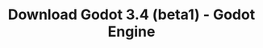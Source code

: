 ---
# Generated by /tools/generators/src/download_archive_generator !!! do not edit by hand !!!
title: 'Download Godot 3.4 (beta1) - Godot Engine'
type: 'download/archive'
name: '3.4'
flavor: 'beta1'
release_date: '2021-07-27T03:00:00-00:00'
release_notes: 'article/dev-snapshot-godot-3-4-beta-2/'
primaryPlatforms:
  - 'android.apk'
  - 'linux.64'
  - 'macos.universal'
  - 'windows.64'
  - 'linux_server.headless.64'
  - 'web'
  - 'templates'
links:
  android.apk:
    name: 'android.apk'
    title: 'Android'
    caption: 'APK Universal (ARM64 + ARMv7 + x86_64 + x86)'
    tags:
      - 'APK download'
      - 'ARM64/v7'
      - 'x86 (64 & 32 bit)'
    hosts:
      github_builds:
        regular: 'https://github.com/godotengine/godot-builds/releases/download/3.4-beta1/Godot_v3.4-beta1_android_editor.apk'
        mono: '#'
      github:
        regular: 'https://github.com/godotengine/godot/releases/download/3.4-beta1/Godot_v3.4-beta1_android_editor.apk'
        mono: '#'
  linux.64:
    name: 'linux.64'
    title: 'Linux'
    caption: 'Padrão (x86_64)'
    tags:
      - '64 bit'
    hosts:
      github_builds:
        regular: 'https://github.com/godotengine/godot-builds/releases/download/3.4-beta1/Godot_v3.4-beta1_x11.64.zip'
        mono: 'https://github.com/godotengine/godot-builds/releases/download/3.4-beta1/Godot_v3.4-beta1_mono_x11_64.zip'
      github:
        regular: 'https://github.com/godotengine/godot/releases/download/3.4-beta1/Godot_v3.4-beta1_x11.64.zip'
        mono: 'https://github.com/godotengine/godot/releases/download/3.4-beta1/Godot_v3.4-beta1_mono_x11_64.zip'
  macos.universal:
    name: 'macos.universal'
    title: 'macOS'
    caption: 'Universal (x86_64 + Silício da Apple)'
    tags:
      - 'Intel/Apple Silicon'
      - '64 bit'
    hosts:
      github_builds:
        regular: 'https://github.com/godotengine/godot-builds/releases/download/3.4-beta1/Godot_v3.4-beta1_osx.universal.zip'
        mono: 'https://github.com/godotengine/godot-builds/releases/download/3.4-beta1/Godot_v3.4-beta1_mono_osx.universal.zip'
      github:
        regular: 'https://github.com/godotengine/godot/releases/download/3.4-beta1/Godot_v3.4-beta1_osx.universal.zip'
        mono: 'https://github.com/godotengine/godot/releases/download/3.4-beta1/Godot_v3.4-beta1_mono_osx.universal.zip'
  windows.64:
    name: 'windows.64'
    title: 'Windows'
    caption: 'Padrão (x86_64)'
    tags:
      - '64 bit'
    hosts:
      github_builds:
        regular: 'https://github.com/godotengine/godot-builds/releases/download/3.4-beta1/Godot_v3.4-beta1_win64.exe.zip'
        mono: 'https://github.com/godotengine/godot-builds/releases/download/3.4-beta1/Godot_v3.4-beta1_mono_win64.zip'
      github:
        regular: 'https://github.com/godotengine/godot/releases/download/3.4-beta1/Godot_v3.4-beta1_win64.exe.zip'
        mono: 'https://github.com/godotengine/godot/releases/download/3.4-beta1/Godot_v3.4-beta1_mono_win64.zip'
  linux_server.headless.64:
    name: 'linux_server.headless.64'
    title: 'Linux Server'
    caption: 'Headless (x86_64)'
    tags:
      - '64 bit'
      - 'Headless'
    hosts:
      github_builds:
        regular: 'https://github.com/godotengine/godot-builds/releases/download/3.4-beta1/Godot_v3.4-beta1_linux_headless.64.zip'
        mono: 'https://github.com/godotengine/godot-builds/releases/download/3.4-beta1/Godot_v3.4-beta1_mono_linux_headless_64.zip'
      github:
        regular: 'https://github.com/godotengine/godot/releases/download/3.4-beta1/Godot_v3.4-beta1_linux_headless.64.zip'
        mono: 'https://github.com/godotengine/godot/releases/download/3.4-beta1/Godot_v3.4-beta1_mono_linux_headless_64.zip'
  web:
    name: 'web'
    title: 'Editor Web'
    caption: ''
    tags:
      - 'Self-hosted'
      - 'Cross-platform'
    hosts:
      github_builds:
        regular: 'https://github.com/godotengine/godot-builds/releases/download/3.4-beta1/Godot_v3.4-beta1_web_editor.zip'
        mono: '#'
      github:
        regular: 'https://github.com/godotengine/godot/releases/download/3.4-beta1/Godot_v3.4-beta1_web_editor.zip'
        mono: '#'
  linux.32:
    name: 'linux.32'
    title: 'Linux'
    caption: 'Padrão (x86)'
    tags:
      - '32 bit'
    hosts:
      github_builds:
        regular: 'https://github.com/godotengine/godot-builds/releases/download/3.4-beta1/Godot_v3.4-beta1_x11.32.zip'
        mono: 'https://github.com/godotengine/godot-builds/releases/download/3.4-beta1/Godot_v3.4-beta1_mono_x11_32.zip'
      github:
        regular: 'https://github.com/godotengine/godot/releases/download/3.4-beta1/Godot_v3.4-beta1_x11.32.zip'
        mono: 'https://github.com/godotengine/godot/releases/download/3.4-beta1/Godot_v3.4-beta1_mono_x11_32.zip'
  windows.32:
    name: 'windows.32'
    title: 'Windows'
    caption: 'Padrão (x86)'
    tags:
      - '32 bit'
    hosts:
      github_builds:
        regular: 'https://github.com/godotengine/godot-builds/releases/download/3.4-beta1/Godot_v3.4-beta1_win32.exe.zip'
        mono: 'https://github.com/godotengine/godot-builds/releases/download/3.4-beta1/Godot_v3.4-beta1_mono_win32.zip'
      github:
        regular: 'https://github.com/godotengine/godot/releases/download/3.4-beta1/Godot_v3.4-beta1_win32.exe.zip'
        mono: 'https://github.com/godotengine/godot/releases/download/3.4-beta1/Godot_v3.4-beta1_mono_win32.zip'
  linux_server.64:
    name: 'linux_server.64'
    title: 'Servidor Linux'
    caption: 'Padrão (x86_64)'
    tags:
      - '64 bit'
    hosts:
      github_builds:
        regular: 'https://github.com/godotengine/godot-builds/releases/download/3.4-beta1/Godot_v3.4-beta1_linux_server.64.zip'
        mono: 'https://github.com/godotengine/godot-builds/releases/download/3.4-beta1/Godot_v3.4-beta1_mono_linux_server_64.zip'
      github:
        regular: 'https://github.com/godotengine/godot/releases/download/3.4-beta1/Godot_v3.4-beta1_linux_server.64.zip'
        mono: 'https://github.com/godotengine/godot/releases/download/3.4-beta1/Godot_v3.4-beta1_mono_linux_server_64.zip'
  aar_library:
    name: 'aar_library'
    title: 'Biblioteca de AAR'
    caption: ''
    tags:
      - 'Android plugins'
      - 'Java'
      - 'Kotlin'
    hosts:
      github_builds:
        regular: 'https://github.com/godotengine/godot-builds/releases/download/3.4-beta1/godot-lib.3.4.beta1.release.aar'
        mono: 'https://github.com/godotengine/godot-builds/releases/download/3.4-beta1/godot-lib.3.4.beta1.mono.release.aar'
      github:
        regular: 'https://github.com/godotengine/godot/releases/download/3.4-beta1/godot-lib.3.4.beta1.release.aar'
        mono: 'https://github.com/godotengine/godot/releases/download/3.4-beta1/godot-lib.3.4.beta1.mono.release.aar'
  templates:
    name: 'templates'
    title: 'Modelos de exportação'
    caption: ''
    tags:
      - 'Utilizado para exportar os seus jogos para todas as plataformas suportadas'
    hosts:
      github_builds:
        regular: 'https://github.com/godotengine/godot-builds/releases/download/3.4-beta1/Godot_v3.4-beta1_export_templates.tpz'
        mono: 'https://github.com/godotengine/godot-builds/releases/download/3.4-beta1/Godot_v3.4-beta1_mono_export_templates.tpz'
      github:
        regular: 'https://github.com/godotengine/godot/releases/download/3.4-beta1/Godot_v3.4-beta1_export_templates.tpz'
        mono: 'https://github.com/godotengine/godot/releases/download/3.4-beta1/Godot_v3.4-beta1_mono_export_templates.tpz'
---